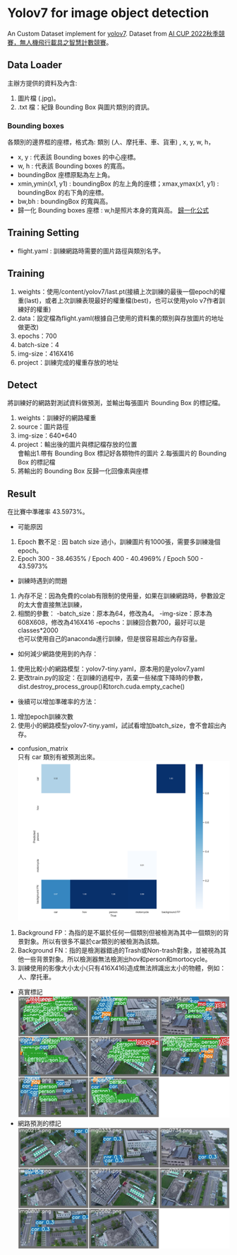 # Yolov7 for image object detection
An Custom Dataset implement for [yolov7]. Dataset from [AI CUP 2022秋季競賽，無人機飛行載具之智慧計數競賽]。

## Data Loader
主辦方提供的資料及內含:
1. 圖片檔 (.jpg)。
2. .txt 檔：紀錄 Bounding Box 與圖片類別的資訊。

### Bounding boxes
各類別的邊界框的座標，格式為: 類別 (人、摩托車、車、貨車) , x, y, w, h，
- x, y : 代表該 Bounding boxes 的中心座標。
- w, h : 代表該 Bounding boxes 的寬高。
- boundingBox 座標原點為左上角。
- xmin,ymin(x1, y1) : boundingBox 的左上角的座標；xmax,ymax(x1, y1) : boundingBox 的右下角的座標。
- bw,bh : boundingBox 的寬與高。
- 歸一化 Bounding boxes 座標 : w,h是照片本身的寬與高。 [歸一化公式]

## Training Setting
- flight.yaml : 訓練網路時需要的圖片路徑與類別名字。

## Training
1. weights：使用/content/yolov7/last.pt(接續上次訓練的最後一個epoch的權重(last)，或者上次訓練表現最好的權重檔(best)，也可以使用yolo v7作者訓練好的權重)
2. data：設定檔為flight.yaml(根據自己使用的資料集的類別與存放圖片的地址做更改)
3. epochs：700
4. batch-size：4
5. img-size：416X416
6. project：訓練完成的權重存放的地址

## Detect
將訓練好的網路對測試資料做預測，並輸出每張圖片 Bounding Box 的標記檔。
1. weights：訓練好的網路權重
2. source：圖片路徑
3. img-size：640*640
4. project：輸出後的圖片與標記檔存放的位置  
會輸出1.帶有 Bounding Box 標記好各類物件的圖片 2.每張圖片的 Bounding Box 的標記檔
5. 將輸出的 Bounding Box 反歸一化回像素與座標

## Result
在比賽中準確率 43.5973%。
- 可能原因
1. Epoch 數不足 : 因 batch size 過小，訓練圖片有1000張，需要多訓練幾個 epoch。
2. Epoch 300 - 38.4635% / Epoch 400 - 40.4969% / Epoch 500 - 43.5973%
- 訓練時遇到的問題
1. 內存不足：因為免費的colab有限制的使用量，如果在訓練網路時，參數設定的太大會直接無法訓練，
2. 相關的參數：
-batch_size：原本為64，修改為4。
-img-size：原本為608X608，修改為416X416
-epochs：訓練回合數700，最好可以是classes*2000  
也可以使用自己的anaconda進行訓練，但是很容易超出內存容量。
- 如何減少網路使用到的內存：
1. 使用比較小的網路模型：yolov7-tiny.yaml，原本用的是yolov7.yaml
2. 更改train.py的設定：在訓練的過程中，丟棄一些梯度下降時的參數，  
dist.destroy_process_group()和torch.cuda.empty_cache()
- 後續可以增加準確率的方法：
1. 增加epoch訓練次數  
2. 使用小的網路模型yolov7-tiny.yaml，試試看增加batch_size，會不會超出內存。
- confusion_matrix  
只有 car 類別有被預測出來。
![image](https://github.com/ridegeart/Yolo-v7-for-object-detection/blob/main/confusion_matrix.png)
1. Background FP：為指的是不屬於任何一個類別但被檢測為其中一個類別的背景對象。所以有很多不屬於car類別的被檢測為該類。
2. Background FN：指的是檢測器錯過的Trash或Non-trash對象，並被視為其他一些背景對象。所以檢測器無法檢測出hov和person和mortocycle。
3. 訓練使用的影像大小太小(只有416X416)造成無法辨識出太小的物體，例如：人、摩托車。
- 真實標記
![image](https://github.com/ridegeart/Yolo-v7-for-object-detection/blob/main/test_batch1_labels.jpg)
- 網路預測的標記
![image](https://github.com/ridegeart/Yolo-v7-for-object-detection/blob/main/test_batch1_pred.jpg)

[yolov7]:https://github.com/WongKinYiu/yolov7
[AI CUP 2022秋季競賽，無人機飛行載具之智慧計數競賽]:https://tbrain.trendmicro.com.tw/Competitions/Details/25
[歸一化公式]:https://www.google.com/url?sa=i&url=https%3A%2F%2Fmedium.com%2Fching-i%2F%25E5%25A6%2582%25E4%25BD%2595%25E8%25BD%2589%25E6%258F%259B%25E7%2582%25BAyolo-txt%25E6%25A0%25BC%25E5%25BC%258F-f1d193736e5c&psig=AOvVaw1TKqa81z2kTNeVUdl05oAE&ust=1690982200062000&source=images&cd=vfe&opi=89978449&ved=0CBEQjRxqFwoTCKDgsN3Fu4ADFQAAAAAdAAAAABAO
